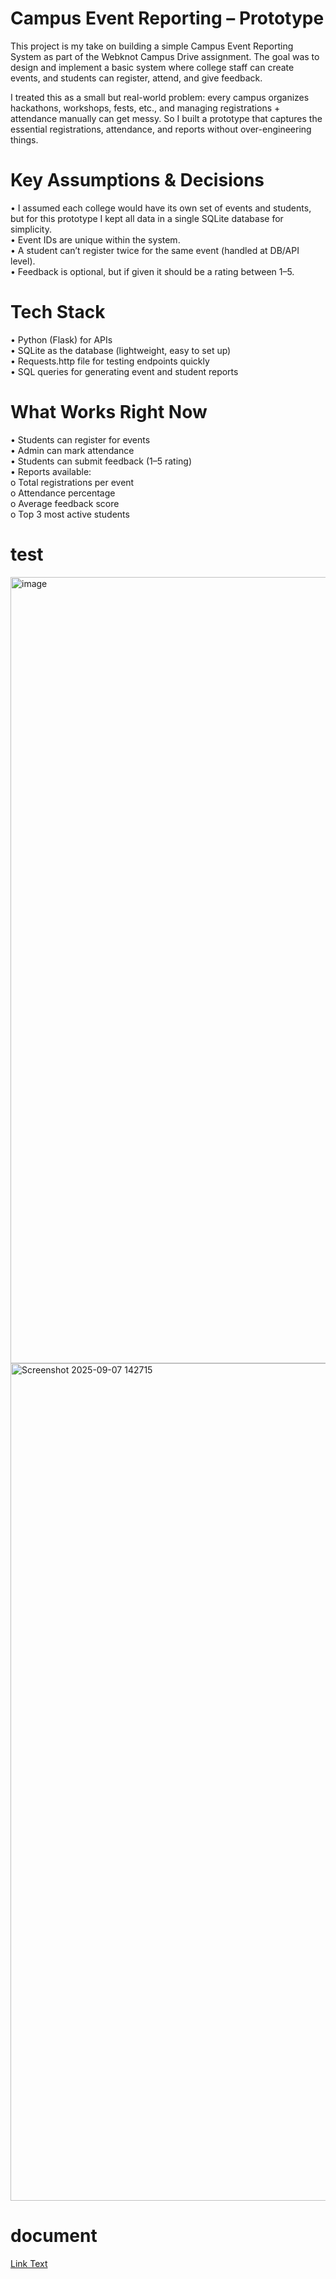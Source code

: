 # Campus Event Reporting – Prototype

This project is my take on building a simple Campus Event Reporting System as part of the Webknot Campus Drive assignment. The goal was to design and implement a basic system where college staff can create events, and students can register, attend, and give feedback.<br>

I treated this as a small but real-world problem: every campus organizes hackathons, workshops, fests, etc., and managing registrations + attendance manually can get messy. So I built a prototype that captures the essential registrations, attendance, and reports without over-engineering things.

# Key Assumptions & Decisions
•	I assumed each college would have its own set of events and students, but for this prototype I kept all data in a single SQLite database for simplicity.<br>
•	Event IDs are unique within the system.<br>
•	A student can’t register twice for the same event (handled at DB/API level).<br>
•	Feedback is optional, but if given it should be a rating between 1–5.<br>

# Tech Stack
•	Python (Flask) for APIs <br>
•	SQLite as the database (lightweight, easy to set up) <br>
•	Requests.http file for testing endpoints quickly <br>
•	SQL queries for generating event and student reports <br>

# What Works Right Now
•	Students can register for events <br>
•	Admin can mark attendance <br>
•	Students can submit feedback (1–5 rating) <br>
•	Reports available: <br>
    o	Total registrations per event <br>
    o	Attendance percentage  <br>
    o	Average feedback score  <br>
    o	Top 3 most active students  <br>

# test
<img width="2560" height="1258" alt="image" src="https://github.com/user-attachments/assets/2d6f5119-955c-4c66-a153-b76507cb1163" />
<img width="2082" height="1340" alt="Screenshot 2025-09-07 142715" src="https://github.com/user-attachments/assets/964ae893-47ff-4e5d-8770-733d598fd985" />

# document
[Link Text](https://docs.google.com/document/d/1OnU5M8G0rpgZogj9lGxcxMcr6BW6RXN70ZTcpUFRND0/edit?usp=sharing)


    






